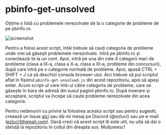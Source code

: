 # pbinfo-get-unsolved
Obține o listă cu problemele nerezolvate de la o categorie de probleme de pe pbinfo.ro.

![screenshot](https://user-images.githubusercontent.com/68049793/193668559-2e0f63a8-1d9e-45ea-8839-09b55d1a5608.png)

Pentru a folosi acest script, întâi trebuie să cauți categoria de probleme unde vrei să găsești problemele nerezolvate. Intră pe pbinfo.ro și conectează-te la un cont. Apoi, intră pe una din cele 4 categorii mari de probleme (clasa a IX-a, clasa a X-a, clasa a XI-a, probleme din concursuri), după care intră pe o categorie normală de probleme. Apoi, apasă CTRL + SHIFT + J ca să deschizi consola browser-ului. Aici trebuie să pui scriptul aflat în fișierul `pbinfo-get-unsolved.js` din acest repozitoriu, apoi să apeși enter. Acum script-ul cere link-ul către categoria de probleme, care se găsește în bara de adresă din susul paginii pbinfo.ro. După inserare și acceptare, scriptul va începe să caute probleme nerezolvate din acea categorie.

Pentru nelămuriri cu privire la folosirea acestui script sau pentru sugestii, creează un Issue [aici](https://github.com/ezluci/pbinfo-get-unsolved/issues) sau dă-mi mesaj pe Discord (@ezluci) sau pe e-mail (ezluci1@gmail.com). Dacă crezi că acest script îți este util, nu uita să dai o steluță la repozitoriu în colțul din dreapta sus. Mulțumesc!
